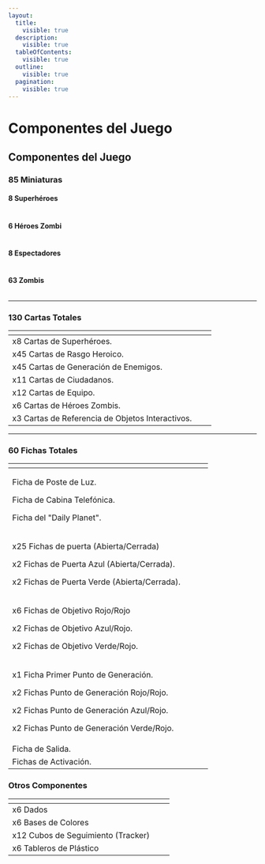 ```yaml
---
layout:
  title:
    visible: true
  description:
    visible: true
  tableOfContents:
    visible: true
  outline:
    visible: true
  pagination:
    visible: true
---
```


# Componentes del Juego

## Componentes del Juego

### 85 Miniaturas

#### 8 Superhéroes

<figure><img src="../.gitbook/assets/Captura de pantalla 2024-10-02 103112.png" alt=""><figcaption></figcaption></figure>

#### 6 Héroes Zombi

<figure><img src="../.gitbook/assets/Captura de pantalla 2024-10-07 091306.png" alt=""><figcaption></figcaption></figure>

#### 8 Espectadores

<figure><img src="../.gitbook/assets/Captura de pantalla 2024-10-07 092546.png" alt=""><figcaption></figcaption></figure>

#### 63 Zombis

<figure><img src="../.gitbook/assets/Captura de pantalla 2024-10-07 092555.png" alt=""><figcaption></figcaption></figure>

***

### 130 Cartas Totales

<table data-card-size="large" data-view="cards"><thead><tr><th></th><th></th><th></th></tr></thead><tbody><tr><td>x8 Cartas de Superhéroes.</td><td></td><td><img src="../.gitbook/assets/Captura de pantalla 2024-10-07 111804.png" alt="" data-size="original"></td></tr><tr><td>x45 Cartas de Rasgo Heroico.</td><td></td><td><img src="../.gitbook/assets/image (11).png" alt="" data-size="original"></td></tr><tr><td>x45 Cartas de Generación de Enemigos.</td><td></td><td><img src="../.gitbook/assets/image (12).png" alt="" data-size="original"></td></tr><tr><td>x11 Cartas de Ciudadanos.</td><td></td><td><img src="../.gitbook/assets/image (13).png" alt="" data-size="original"></td></tr><tr><td>x12 Cartas de Equipo.</td><td></td><td><img src="../.gitbook/assets/image (15).png" alt="" data-size="original"></td></tr><tr><td>x6 Cartas de Héroes Zombis.</td><td></td><td><img src="../.gitbook/assets/image (14).png" alt="" data-size="original"></td></tr><tr><td>x3 Cartas de Referencia de Objetos Interactivos.</td><td></td><td><img src="../.gitbook/assets/image (16).png" alt="" data-size="original"></td></tr></tbody></table>



***



### 60 Fichas Totales

<table data-card-size="large" data-view="cards"><thead><tr><th></th><th></th><th></th><th data-hidden data-card-cover data-type="files"></th></tr></thead><tbody><tr><td><p>Ficha de Poste de Luz. </p><p>Ficha de Cabina Telefónica. </p><p>Ficha del "Daily Planet".</p></td><td></td><td><img src="../.gitbook/assets/Captura de pantalla 2024-10-07 095136 (10).png" alt="" data-size="original"></td><td></td></tr><tr><td><p>x25 Fichas de puerta (Abierta/Cerrada)</p><p>x2 Fichas de Puerta Azul (Abierta/Cerrada).</p><p>x2 Fichas de Puerta Verde (Abierta/Cerrada).</p></td><td></td><td><img src="../.gitbook/assets/Captura de pantalla 2024-10-07 103226.png" alt="" data-size="original"></td><td></td></tr><tr><td><p>x6 Fichas de Objetivo Rojo/Rojo</p><p>x2 Fichas de Objetivo Azul/Rojo.</p><p>x2 Fichas de Objetivo Verde/Rojo.</p></td><td></td><td><img src="../.gitbook/assets/image (4) (1).png" alt="" data-size="original"></td><td></td></tr><tr><td><p>x1 Ficha Primer Punto de Generación.</p><p>x2 Fichas Punto de Generación Rojo/Rojo.</p><p>x2 Fichas Punto de Generación Azul/Rojo.</p><p>x2 Fichas Punto de Generación Verde/Rojo.</p></td><td></td><td><img src="../.gitbook/assets/image (8) (1).png" alt="" data-size="original"></td><td></td></tr><tr><td>Ficha de Salida.</td><td></td><td><img src="../.gitbook/assets/image (9) (1).png" alt="" data-size="original"></td><td></td></tr><tr><td>Fichas de Activación.</td><td></td><td><img src="../.gitbook/assets/image (10) (1).png" alt="" data-size="original"></td><td></td></tr></tbody></table>

### Otros Componentes

<table data-card-size="large" data-view="cards"><thead><tr><th></th><th></th><th></th></tr></thead><tbody><tr><td>x6 Dados</td><td></td><td><img src="../.gitbook/assets/image (17).png" alt="" data-size="original"></td></tr><tr><td>x6 Bases de Colores</td><td></td><td><img src="../.gitbook/assets/image (18).png" alt="" data-size="original"></td></tr><tr><td>x12 Cubos de Seguimiento (Tracker)</td><td></td><td><img src="../.gitbook/assets/image (19).png" alt="" data-size="original"></td></tr><tr><td>x6 Tableros de Plástico</td><td></td><td><img src="../.gitbook/assets/Captura de pantalla 2024-10-07 112738.png" alt="" data-size="original"></td></tr></tbody></table>
